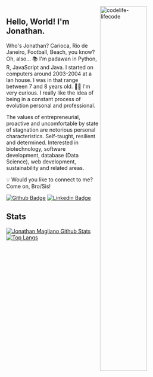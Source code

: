 <!--
**jonathanmagliano/jonathanmagliano** is a ✨ _special_ ✨ repository because its `README.md` (this file) appears on your GitHub profile.

Here are some ideas to get you started:

- 🔭 I’m currently working on ...
- 🌱 I’m currently learning ...
- 👯 I’m looking to collaborate on ...
- 🤔 I’m looking for help with ...
- 💬 Ask me about ...
- 📫 How to reach me: ...
- 😄 Pronouns: ...
- ⚡ Fun fact: ...
-->

<img align="right" width="50%" height="50%" src="https://gist.github.com/jonathanmagliano/2ec9ec8086e0d277f6b4bfd44755f12f/raw/1df1f763cedfc9c8b35cfcdcacbe7efb732e0765/code.gif" alt="codelife-lifecode">

## Hello, World! I'm Jonathan.

Who's Jonathan?
Carioca, Rio de Janeiro, Football, Beach, you know? Oh, also... :books: I'm padawan in Python, R, JavaScript and Java.
I started on computers around 2003-2004 at a lan house. I was in that range between 7 and 8 years old.
🤔🔭 I'm very curious. I really like the idea of being in a constant process of evolution personal and professional.

The values of entrepreneurial, proactive and uncomfortable by state of stagnation are notorious personal characteristics. Self-taught, resilient and determined.
Interested in biotechnology, software development, database (Data Science), web development, sustainability and related areas.

:bulb: Would you like to connect to me? Come on, Bro/Sis!

[![Github Badge](https://img.shields.io/badge/GitHub-000?style=for-the-badge&logo=github&logoColor=white&link=https://github.com/jonathanmagliano)](https://github.com/jonathanmagliano)
[![Linkedin Badge](https://img.shields.io/badge/LinkedIn-0077B5?style=for-the-badge&logo=linkedin&logoColor=white&link=https://linkedin.com/in/jonathanmagliano)](https://linkedin.com/in/jonathanmagliano)

## Stats
[![Jonathan Magliano Github Stats](https://github-readme-stats.vercel.app/api?username=jonathanmagliano&show_icons=true&theme=dracula)](https://github.com/jonathanmagliano/jonathanmagliano)
[![Top Langs](https://github-readme-stats.vercel.app/api/top-langs/?username=jonathanmagliano&show_icons=true&layout=compact&theme=dracula)](https://github.com/jonathanmagliano/jonathanmagliano)
